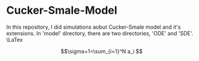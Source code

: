 # Cucker-Smale-Model
In this repository, I did simulations aobut Cucker-Smale model and it's extensions. In 'model' directory, there are two directories, 'ODE' and 'SDE'. \LaTex



```math
\sigma+1=\sum_{i=1}^N a_i

```
